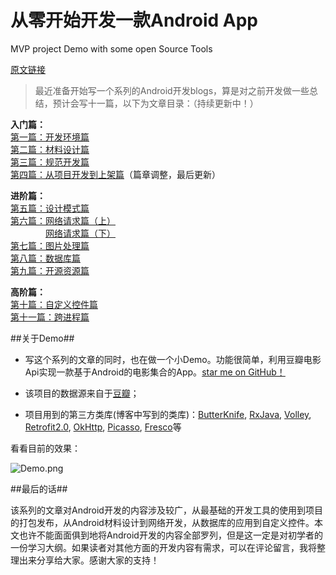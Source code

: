 # 从零开始开发一款Android App

MVP project Demo with some open Source Tools


[原文链接](http://www.jianshu.com/p/a58d15ef5c8b)

>最近准备开始写一个系列的Android开发blogs，算是对之前开发做一些总结，预计会写十一篇，以下为文章目录：（持续更新中！）  

**入门篇：**  
[第一篇：开发环境篇](http://www.jianshu.com/p/b20c9c6993f5)  
[第二篇：材料设计篇](http://www.jianshu.com/p/47b81f3a0b31)  
[第三篇：规范开发篇](http://www.jianshu.com/p/be0d9c0908f2)  
[第四篇：从项目开发到上架篇](http://www.jianshu.com/p/8b0483510bf9)（篇章调整，最后更新）  

**进阶篇：**  
[第五篇：设计模式篇](http://www.jianshu.com/p/fa92ca51bdb0)  
[第六篇：网络请求篇（上）](http://www.jianshu.com/p/b084b6d91260)  
    [网络请求篇（下）](http://www.jianshu.com/p/4c0b9793d0b7)  
[第七篇：图片处理篇](http://www.jianshu.com/p/9b93737bfa88)  
[第八篇：数据库篇](http://www.jianshu.com/p/260dda970e19)  
[第九篇：开源资源篇](http://www.jianshu.com/p/bf78e484fc4e)  

**高阶篇：**  
[第十篇：自定义控件篇](http://www.jianshu.com/p/2266c6b82cb3)  
[第十一篇：跨进程篇](http://www.jianshu.com/p/a4a5ca43ce97)  

##关于Demo##  
 *  写这个系列的文章的同时，也在做一个小Demo。功能很简单，利用豆瓣电影Api实现一款基于Android的电影集合的App。[star me on GitHub！](https://github.com/ToryangChen/SampleDemo)  

* 该项目的数据源来自于[豆瓣](https://developers.douban.com/wiki/?title=guide)；   

* 项目用到的第三方类库(博客中写到的类库)：[ButterKnife](http://jakewharton.github.io/butterknife/), [RxJava](https://github.com/ReactiveX/RxJava/wiki), [Volley](https://github.com/mcxiaoke/android-volley), [Retrofit2.0](http://square.github.io/retrofit/), [OkHttp](http://square.github.io/okhttp/), [Picasso](http://square.github.io/picasso/), [Fresco](https://github.com/facebook/fresco)等  

看看目前的效果：  

![Demo.png](http://upload-images.jianshu.io/upload_images/533504-9cc42282dabe92d7.png?imageMogr2/auto-orient/strip%7CimageView2/2/w/1240)

##最后的话##  

该系列的文章对Android开发的内容涉及较广，从最基础的开发工具的使用到项目的打包发布，从Android材料设计到网络开发，从数据库的应用到自定义控件。本文也许不能面面俱到地将Android开发的内容全部罗列，但是这一定是对初学者的一份学习大纲。如果读者对其他方面的开发内容有需求，可以在评论留言，我将整理出来分享给大家。感谢大家的支持！

